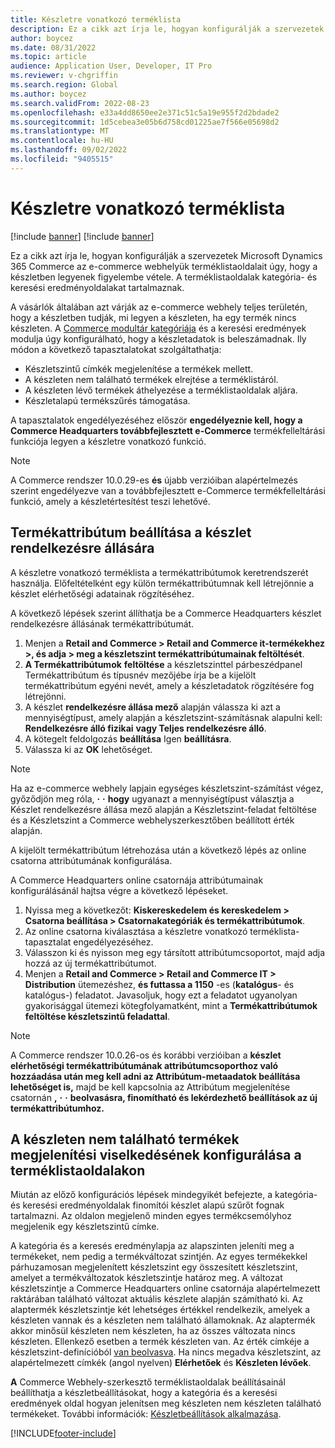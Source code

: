```yaml
---
title: Készletre vonatkozó terméklista
description: Ez a cikk azt írja le, hogyan konfigurálják a szervezetek Microsoft Dynamics 365 Commerce az e-commerce webhelyük terméklistaoldalait úgy, hogy a készletben legyenek figyelembe vétele.
author: boycez
ms.date: 08/31/2022
ms.topic: article
audience: Application User, Developer, IT Pro
ms.reviewer: v-chgriffin
ms.search.region: Global
ms.author: boycez
ms.search.validFrom: 2022-08-23
ms.openlocfilehash: e33a4dd8650ee2e371c51c5a19e955f2d2bdade2
ms.sourcegitcommit: 1d5cebea3e05b6d758cd01225ae7f566e05698d2
ms.translationtype: MT
ms.contentlocale: hu-HU
ms.lasthandoff: 09/02/2022
ms.locfileid: "9405515"
---
```

# <a name="inventory-aware-product-listing"></a>Készletre vonatkozó terméklista

[!include [banner](../includes/banner.md)]
[!include [banner](../includes/preview-banner.md)]

Ez a cikk azt írja le, hogyan konfigurálják a szervezetek Microsoft Dynamics 365 Commerce az e-commerce webhelyük terméklistaoldalait úgy, hogy a készletben legyenek figyelembe vétele. A terméklistaoldalak kategória- és keresési eredményoldalakat tartalmaznak.

A vásárlók általában azt várják az e-commerce webhely teljes területén, hogy a készletben tudják, mi legyen a készleten, ha egy termék nincs készleten. A [Commerce modultár kategóriája](starter-kit-overview.md) és a keresési eredmények modulja úgy konfigurálható, hogy a készletadatok is beleszámadnak. Ily módon a következő tapasztalatokat szolgáltathatja:

- Készletszintű címkék megjelenítése a termékek mellett.
- A készleten nem található termékek elrejtése a terméklistáról.
- A készleten lévő termékek áthelyezése a terméklistaoldalak aljára.
- Készletalapú termékszűrés támogatása.

A tapasztalatok engedélyezéséhez először **engedélyeznie kell, hogy a Commerce Headquarters továbbfejlesztett e-Commerce** termékfelleltárási funkciója legyen a készletre vonatkozó funkció.

> [!NOTE]
> A Commerce rendszer 10.0.29-es **és** újabb verzióiban alapértelmezés szerint engedélyezve van a továbbfejlesztett e-Commerce termékfelleltárási funkció, amely a készletértesítést teszi lehetővé.

## <a name="set-up-product-attribute-for-inventory-availability"></a>Termékattribútum beállítása a készlet rendelkezésre állására

A készletre vonatkozó terméklista a termékattribútumok keretrendszerét használja. Előfeltételként egy külön termékattribútumnak kell létrejönnie a készlet elérhetőségi adatainak rögzítéséhez.

A következő lépések szerint állíthatja be a Commerce Headquarters készlet rendelkezésre állásának termékattribútumát.

1. Menjen a **Retail and Commerce \> Retail and Commerce it-termékekhez \>, és adja \> meg a készletszint termékattribútumainak feltöltését**.
1. **A Termékattribútumok** **feltöltése** a készletszinttel párbeszédpanel Termékattribútum és típusnév mezőjébe írja be a kijelölt termékattribútum egyéni nevét, amely a készletadatok rögzítésére fog létrejönni.
1. A készlet **rendelkezésre állása mező** alapján válassza ki azt a mennyiségtípust, amely alapján a készletszint-számításnak alapulni kell: **Rendelkezésre álló fizikai** **vagy Teljes rendelkezésre álló**.
1. A kötegelt feldolgozás **beállítása** Igen **beállításra**.
1. Válassza ki az **OK** lehetőséget.

> [!NOTE]
> Ha az e-commerce webhely lapjain egységes készletszint-számítást végez, győződjön meg róla, **·** **·** **hogy** ugyanazt a mennyiségtípust választja a Készlet rendelkezésre állása mező alapján a Készletszint-feladat feltöltése és a Készletszint a Commerce webhelyszerkesztőben beállított érték alapján.

A kijelölt termékattribútum létrehozása után a következő lépés az online csatorna attribútumának konfigurálása.

A Commerce Headquarters online csatornája attribútumainak konfigurálásánál hajtsa végre a következő lépéseket.

1. Nyissa meg a következőt: **Kiskereskedelem és kereskedelem \> Csatorna beállítása \> Csatornakategóriák és termékattribútumok**.
1. Az online csatorna kiválasztása a készletre vonatkozó terméklista-tapasztalat engedélyezéséhez.
1. Válasszon ki és nyisson meg egy társított attribútumcsoportot, majd adja hozzá az új termékattribútumot.
1. Menjen a **Retail and Commerce \> Retail and Commerce IT \> Distribution** ütemezéshez, **és futtassa a 1150** -es (**katalógus**- és katalógus-) feladatot. Javasoljuk, hogy ezt a feladatot ugyanolyan gyakorisággal ütemezi kötegfolyamatként, mint a **Termékattribútumok feltöltése készletszintű feladattal**.

> [!NOTE]
> A Commerce rendszer 10.0.26-os és korábbi verzióiban a **készlet elérhetőségi termékattribútumának attribútumcsoporthoz való hozzáadása után meg kell adni az Attribútum-metaadatok beállítása lehetőséget is,** majd be kell kapcsolnia az Attribútum megjelenítése csatornán **,** **·** **·** **beolvasásra, finomítható és lekérdezhető beállítások az új termékattribútumhoz.**

## <a name="configure-the-display-behavior-for-out-of-stock-products-on-product-listing-pages"></a>A készleten nem található termékek megjelenítési viselkedésének konfigurálása a terméklistaoldalakon

Miután az előző konfigurációs lépések mindegyikét befejezte, a kategória- és keresési eredményoldalak finomítói készlet alapú szűrőt fognak tartalmazni. Az oldalon megjelenő minden egyes termékcsemólyhoz megjelenik egy készletszintű címke.

A kategória és a keresés eredménylapja az alapszinten jeleníti meg a termékeket, nem pedig a termékváltozat szintjén. Az egyes termékekkel párhuzamosan megjelenített készletszint egy összesített készletszint, amelyet a termékváltozatok készletszintje határoz meg. A változat készletszintje a Commerce Headquarters online csatornája alapértelmezett raktárában található változat aktuális készlete alapján számítható ki. Az alaptermék készletszintje két lehetséges értékkel rendelkezik, amelyek a készleten vannak és a készleten nem található államoknak. Az alaptermék akkor minősül készleten nem készleten, ha az összes változata nincs készleten. Ellenkező esetben a termék készleten van. Az érték címkéje a készletszint-definícióból [van beolvasva](inventory-buffers-levels.md). Ha nincs megadva készletszint, az alapértelmezett címkék (angol nyelven) **Elérhetőek** és **Készleten lévőek**.

**A** Commerce Webhely-szerkesztő terméklistaoldalak beállításainál beállíthatja a készletbeállításokat, hogy a kategória és a keresési eredmények oldal hogyan jelenítsen meg készleten nem készleten található termékeket. További információk: [Készletbeállítások alkalmazása](inventory-settings.md).

[!INCLUDE[footer-include](../includes/footer-banner.md)]
